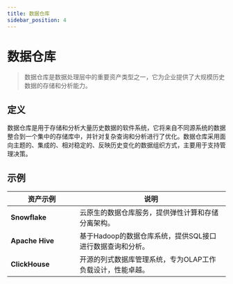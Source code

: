 ```yaml
---
title: 数据仓库
sidebar_position: 4
---
```



# 数据仓库

> 数据仓库是数据处理层中的重要资产类型之一，它为企业提供了大规模历史数据的存储和分析能力。

## <b>定义</b>

数据仓库是用于存储和分析大量历史数据的软件系统，它将来自不同源系统的数据整合到一个集中的存储库中，并针对复杂查询和分析进行了优化。数据仓库采用面向主题的、集成的、相对稳定的、反映历史变化的数据组织方式，主要用于支持管理决策。

## <b>示例</b>

<table header_row="1">
<colgroup>
<col width="211"/>
<col width="606"/>
</colgroup>
<thead>
<tr><th><b>资产示例</b></th><th><b>说明</b></th></tr>
</thead>
<tbody>
<tr><td><b>Snowflake</b></td><td>云原生的数据仓库服务，提供弹性计算和存储分离架构。</td></tr>
<tr><td><b>Apache Hive</b></td><td>基于Hadoop的数据仓库系统，提供SQL接口进行数据查询和分析。</td></tr>
<tr><td><b>ClickHouse</b></td><td>开源的列式数据库管理系统，专为OLAP工作负载设计，性能卓越。</td></tr>
</tbody>
</table>

